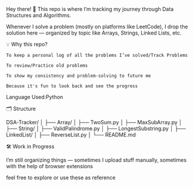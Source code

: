 Hey there! 👋
This repo is where I’m tracking my journey through Data Structures and Algorithms.

Whenever I solve a problem (mostly on platforms like LeetCode), I drop the solution here — organized by topic like Arrays, Strings, Linked Lists, etc. 

💡 Why this repo?

    To keep a personal log of all the problems I’ve solved/Track Problems

    To review/Practice old problems 

    To show my consistency and problem-solving to future me 

    Because it's fun to look back and see the progress

Language Used:Python

🗂️ Structure

DSA-Tracker/
│
├── Array/
│   ├── TwoSum.py
│   ├── MaxSubArray.py
│
├── String/
│   ├── ValidPalindrome.py
│   ├── LongestSubstring.py
│
├── LinkedList/
│   ├── ReverseList.py
│
└── README.md

🛠️ Work in Progress

I’m still organizing things — sometimes I upload stuff manually, sometimes with the help of browser extensions

feel free to explore or use these as reference
